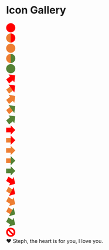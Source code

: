 <html>
<head>
</head>
<body>
  <h1>Icon Gallery</h1>
  
<div>
<img src="https://github.com/DBPFC/dbpfc.github.io/raw/main/R0_Dot_Icon_0.6cm.png" alt="R0_Dot_Icon_0.6cm" width = "25px" height="25px">
<br>
<img src="https://github.com/DBPFC/dbpfc.github.io/raw/main/AR0_Dot_Icon_0.6cm.png" alt="AR0_Dot_Icon_0.6cm" width = "25px" height="25px">
<br>
<img src="https://github.com/DBPFC/dbpfc.github.io/raw/main/A0_Dot_Icon_0.6cm.png" alt="A0_Dot_Icon_0.6cm" width = "25px" height="25px">
<br>
<img src="https://github.com/DBPFC/dbpfc.github.io/raw/main/AG0_Dot_Icon_0.6cm.png" alt="AG0_Dot_Icon_0.6cm" width = "25px" height="25px">
<br>
<img src="https://github.com/DBPFC/dbpfc.github.io/raw/main/G0_Dot_Icon_0.6cm.png" alt="G0_Dot_Icon_0.6cm" width = "25px" height="25px">
<br>
<img src="https://github.com/DBPFC/dbpfc.github.io/raw/main/R2_Arrow_Improved.png" alt="R2_Arrow_Improved" width = "25px" height="25px">
<br>
<img src="https://github.com/DBPFC/dbpfc.github.io/raw/main/AR2_Arrow_Improved.png" alt="AR2_Arrow_Improved" width = "25px" height="25px">
<br>
<img src="https://github.com/DBPFC/dbpfc.github.io/raw/main/A2_Arrow_Improved.png" alt="AR2_Arrow_Improved" width = "25px" height="25px">
<br>
<img src="https://github.com/DBPFC/dbpfc.github.io/raw/main/AG2_Arrow_Improved.png" alt="AG2_Arrow_Improved" width = "25px" height="25px">
<br>
<img src="https://github.com/DBPFC/dbpfc.github.io/raw/main/G2_Arrow_Improved.png" alt="G2_Arrow_Improved" width = "25px" height="25px">
<br>
<img src="https://github.com/DBPFC/dbpfc.github.io/raw/main/R3_Arrow_NoChange.png" alt="R3_Arrow_NoChange" width = "25px" height="25px">
<br>
<img src="https://github.com/DBPFC/dbpfc.github.io/raw/main/AR3_Arrow_NoChange.png" alt="AR3_Arrow_NoChange" width = "25px" height="25px">
<br>
<img src="https://github.com/DBPFC/dbpfc.github.io/raw/main/A3_Arrow_NoChange.png" alt="A3_Arrow_NoChange" width = "25px" height="25px">
<br>
<img src="https://github.com/DBPFC/dbpfc.github.io/raw/main/AG3_Arrow_NoChange.png" alt="AG3_Arrow_NoChange" width = "25px" height="25px">
<br>
<img src="https://github.com/DBPFC/dbpfc.github.io/raw/main/G3_Arrow_NoChange.png" alt="G3_Arrow_NoChange" width = "25px" height="25px">
<br>
<img src="https://github.com/DBPFC/dbpfc.github.io/raw/main/R4_Arrow_Diminished.png" alt="R4_Arrow_Diminished" width = "25px" height="25px">
<br>
<img src="https://github.com/DBPFC/dbpfc.github.io/raw/main/AR4_Arrow_Diminished.png" alt="AR4_Arrow_Diminished" width = "25px" height="25px">
<br>
<img src="https://github.com/DBPFC/dbpfc.github.io/raw/main/A4_Arrow_Diminished.png" alt="A4_Arrow_Diminished" width = "25px" height="25px">
<br>
<img src="https://github.com/DBPFC/dbpfc.github.io/raw/main/AG4_Arrow_Diminished.png" alt="R4_Arrow_Diminished" width = "25px" height="25px">
<br>
<img src="https://github.com/DBPFC/dbpfc.github.io/raw/main/G4_Arrow_Diminished.png" alt="G4_Arrow_Diminished" width = "25px" height="25px">
<br>
<img src="https://github.com/DBPFC/dbpfc.github.io/raw/main/EM1_DOT_ICON_0.6.png" alt="EM1_Empty" width = "25px" height="25px">
</div>
❤ Steph, the heart is for you, I love you. 
</body>
</html>

